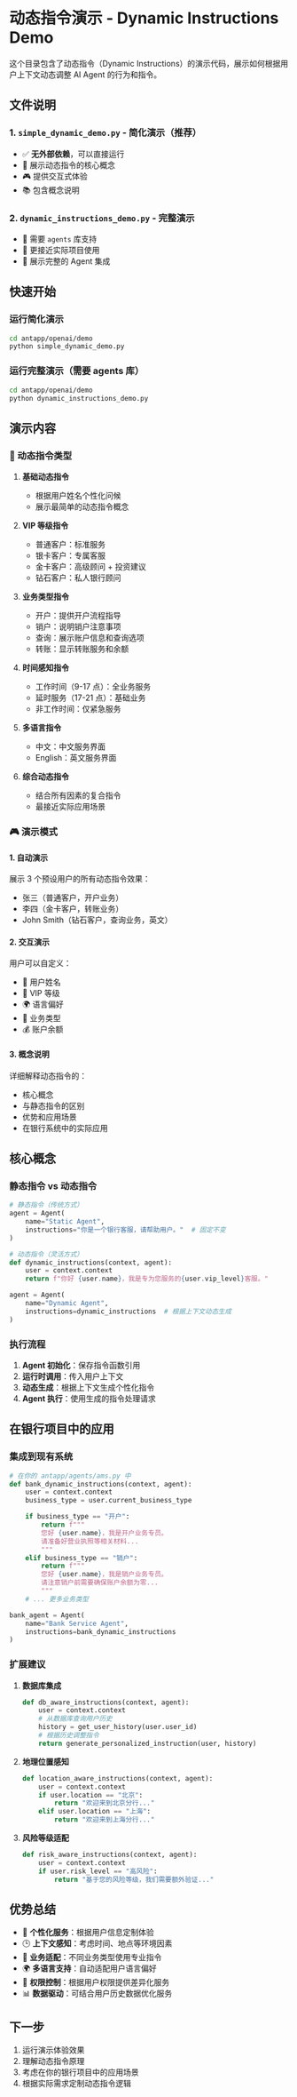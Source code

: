 # 动态指令演示 - Dynamic Instructions Demo

这个目录包含了动态指令（Dynamic Instructions）的演示代码，展示如何根据用户上下文动态调整 AI Agent 的行为和指令。

## 文件说明

### 1. `simple_dynamic_demo.py` - 简化演示（推荐）

-   ✅ **无外部依赖**，可以直接运行
-   🎯 展示动态指令的核心概念
-   🎮 提供交互式体验
-   📚 包含概念说明

### 2. `dynamic_instructions_demo.py` - 完整演示

-   🔧 需要 `agents` 库支持
-   🚀 更接近实际项目使用
-   🎯 展示完整的 Agent 集成

## 快速开始

### 运行简化演示

```bash
cd antapp/openai/demo
python simple_dynamic_demo.py
```

### 运行完整演示（需要 agents 库）

```bash
cd antapp/openai/demo
python dynamic_instructions_demo.py
```

## 演示内容

### 🎯 动态指令类型

1. **基础动态指令**

    - 根据用户姓名个性化问候
    - 展示最简单的动态指令概念

2. **VIP 等级指令**

    - 普通客户：标准服务
    - 银卡客户：专属客服
    - 金卡客户：高级顾问 + 投资建议
    - 钻石客户：私人银行顾问

3. **业务类型指令**

    - 开户：提供开户流程指导
    - 销户：说明销户注意事项
    - 查询：展示账户信息和查询选项
    - 转账：显示转账服务和余额

4. **时间感知指令**

    - 工作时间（9-17 点）：全业务服务
    - 延时服务（17-21 点）：基础业务
    - 非工作时间：仅紧急服务

5. **多语言指令**

    - 中文：中文服务界面
    - English：英文服务界面

6. **综合动态指令**
    - 结合所有因素的复合指令
    - 最接近实际应用场景

### 🎮 演示模式

#### 1. 自动演示

展示 3 个预设用户的所有动态指令效果：

-   张三（普通客户，开户业务）
-   李四（金卡客户，转账业务）
-   John Smith（钻石客户，查询业务，英文）

#### 2. 交互演示

用户可以自定义：

-   👤 用户姓名
-   💎 VIP 等级
-   🌍 语言偏好
-   💼 业务类型
-   💰 账户余额

#### 3. 概念说明

详细解释动态指令的：

-   核心概念
-   与静态指令的区别
-   优势和应用场景
-   在银行系统中的实际应用

## 核心概念

### 静态指令 vs 动态指令

```python
# 静态指令（传统方式）
agent = Agent(
    name="Static Agent",
    instructions="你是一个银行客服，请帮助用户。"  # 固定不变
)

# 动态指令（灵活方式）
def dynamic_instructions(context, agent):
    user = context.context
    return f"你好 {user.name}，我是专为您服务的{user.vip_level}客服。"

agent = Agent(
    name="Dynamic Agent",
    instructions=dynamic_instructions  # 根据上下文动态生成
)
```

### 执行流程

1. **Agent 初始化**：保存指令函数引用
2. **运行时调用**：传入用户上下文
3. **动态生成**：根据上下文生成个性化指令
4. **Agent 执行**：使用生成的指令处理请求

## 在银行项目中的应用

### 集成到现有系统

```python
# 在你的 antapp/agents/ams.py 中
def bank_dynamic_instructions(context, agent):
    user = context.context
    business_type = user.current_business_type

    if business_type == "开户":
        return f"""
        您好 {user.name}，我是开户业务专员。
        请准备好营业执照等相关材料...
        """
    elif business_type == "销户":
        return f"""
        您好 {user.name}，我是销户业务专员。
        请注意销户前需要确保账户余额为零...
        """
    # ... 更多业务类型

bank_agent = Agent(
    name="Bank Service Agent",
    instructions=bank_dynamic_instructions
)
```

### 扩展建议

1. **数据库集成**

    ```python
    def db_aware_instructions(context, agent):
        user = context.context
        # 从数据库查询用户历史
        history = get_user_history(user.user_id)
        # 根据历史调整指令
        return generate_personalized_instruction(user, history)
    ```

2. **地理位置感知**

    ```python
    def location_aware_instructions(context, agent):
        user = context.context
        if user.location == "北京":
            return "欢迎来到北京分行..."
        elif user.location == "上海":
            return "欢迎来到上海分行..."
    ```

3. **风险等级适配**
    ```python
    def risk_aware_instructions(context, agent):
        user = context.context
        if user.risk_level == "高风险":
            return "基于您的风险等级，我们需要额外验证..."
    ```

## 优势总结

-   🎯 **个性化服务**：根据用户信息定制体验
-   🕒 **上下文感知**：考虑时间、地点等环境因素
-   💼 **业务适配**：不同业务类型使用专业指令
-   🌍 **多语言支持**：自动适配用户语言偏好
-   🔐 **权限控制**：根据用户权限提供差异化服务
-   📊 **数据驱动**：可结合用户历史数据优化服务

## 下一步

1. 运行演示体验效果
2. 理解动态指令原理
3. 考虑在你的银行项目中的应用场景
4. 根据实际需求定制动态指令逻辑
